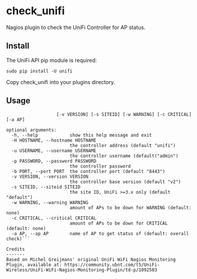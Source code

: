 check_unifi
===========

Nagios plugin to check the UniFi Controller for AP status.

Install
-------
The UniFi API pip module is required:

    sudo pip install -U unifi
    
Copy check_unifi into your plugins directory.

Usage
-----
```usage: check_unifi [-h] [-H HOSTNAME] [-u USERNAME] [-p PASSWORD] [-b PORT]
                   [-v VERSION] [-s SITEID] [-w WARNING] [-c CRITICAL] [-a AP]

optional arguments:
  -h, --help            show this help message and exit
  -H HOSTNAME, --hostname HOSTNAME
                        the controller address (default "unifi")
  -u USERNAME, --username USERNAME
                        the controller username (default("admin")
  -p PASSWORD, --password PASSWORD
                        the controller password
  -b PORT, --port PORT  the controller port (default "8443")
  -v VERSION, --version VERSION
                        the controller base version (default "v2")
  -s SITEID, --siteid SITEID
                        the site ID, UniFi >=3.x only (default "default")
  -w WARNING, --warning WARNING
                        amount of APs to be down for WARNING (default: none)
  -c CRITICAL, --critical CRITICAL
                        amount of APs to be down for CRITICAL (default: none)
  -a AP, --ap AP        name of AP to get status of (default: overall check)```

Credits
-------
Based on Michel Greijmans' original UniFi WiFi Nagios Monitoring Plugin, available at: https://community.ubnt.com/t5/UniFi-Wireless/UniFi-WiFi-Nagios-Monitoring-Plugin/td-p/1092503
